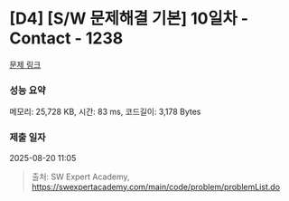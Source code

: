 # [D4] [S/W 문제해결 기본] 10일차 - Contact - 1238 

[문제 링크](https://swexpertacademy.com/main/code/problem/problemDetail.do?contestProbId=AV15B1cKAKwCFAYD) 

### 성능 요약

메모리: 25,728 KB, 시간: 83 ms, 코드길이: 3,178 Bytes

### 제출 일자

2025-08-20 11:05



> 출처: SW Expert Academy, https://swexpertacademy.com/main/code/problem/problemList.do